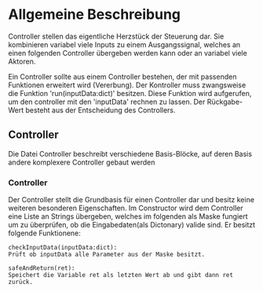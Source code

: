 # Allgemeine Beschreibung

Controller stellen das eigentliche Herzstück der Steuerung dar. Sie kombinieren variabel viele Inputs zu einem Ausgangssignal, welches an einen folgenden Controller übergeben werden kann oder an variabel viele Aktoren.

Ein Controller sollte aus einem Controller bestehen, der mit passenden Funktionen erweitert wird (Vererbung).
Der Kontroller muss zwangsweise die Funktion 'run(inputData:dict)' besitzen.  Diese Funktion wird aufgerufen, um den controller mit den 'inputData' rechnen zu lassen. Der Rückgabe-Wert besteht aus der Entscheidung des Controllers.


## Controller

Die Datei Controller beschreibt verschiedene Basis-Blöcke, auf deren Basis andere komplexere Controller gebaut werden

### Controller

Der Controller stellt die Grundbasis für einen Controller dar und besitz keine weiteren besonderen Eigenschaften. Im Constructor wird dem Controller eine Liste an Strings übergeben, welches im folgenden als Maske fungiert um zu überprüfen, ob die Eingabedaten(als Dictonary) valide sind.
Er besitzt folgende Funktionene:

    checkInputData(inputData:dict):
    Prüft ob inputData alle Parameter aus der Maske besitzt.

    safeAndReturn(ret):
    Speichert die Variable ret als letzten Wert ab und gibt dann ret zurück.